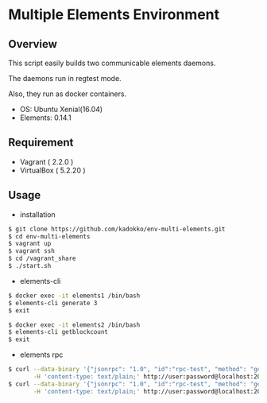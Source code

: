 # Multiple Elements Environment


## Overview

This script easily builds two communicable elements daemons. 

The daemons run in regtest mode. 

Also, they run as docker containers.

- OS: Ubuntu Xenial(16.04)
- Elements: 0.14.1


## Requirement

- Vagrant ( 2.2.0 )
- VirtualBox ( 5.2.20 )


## Usage

* installation

```bash
$ git clone https://github.com/kadokko/env-multi-elements.git
$ cd env-multi-elements
$ vagrant up
$ vagrant ssh
$ cd /vagrant_share
$ ./start.sh
```

* elements-cli

```bash
$ docker exec -it elements1 /bin/bash
$ elements-cli generate 3
$ exit

$ docker exec -it elements2 /bin/bash
$ elements-cli getblockcount
$ exit
```

* elements rpc

```bash
$ curl --data-binary '{"jsonrpc": "1.0", "id":"rpc-test", "method": "getblockcount", "params": [] }' \
       -H 'content-type: text/plain;' http://user:password@localhost:20001/
$ curl --data-binary '{"jsonrpc": "1.0", "id":"rpc-test", "method": "getblockcount", "params": [] }' \
       -H 'content-type: text/plain;' http://user:password@localhost:20002/
```

